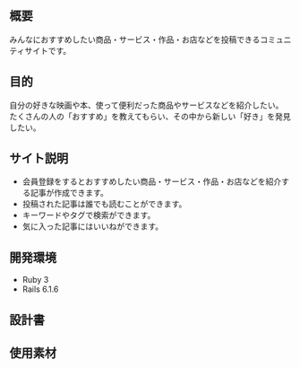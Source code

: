 ## 概要
みんなにおすすめしたい商品・サービス・作品・お店などを投稿できるコミュニティサイトです。

## 目的
自分の好きな映画や本、使って便利だった商品やサービスなどを紹介したい。<br>
たくさんの人の「おすすめ」を教えてもらい、その中から新しい「好き」を発見したい。

## サイト説明
- 会員登録をするとおすすめしたい商品・サービス・作品・お店などを紹介する記事が作成できます。
- 投稿された記事は誰でも読むことができます。
- キーワードやタグで検索ができます。
- 気に入った記事にはいいねができます。

## 開発環境
- Ruby 3
- Rails 6.1.6

## 設計書


## 使用素材
